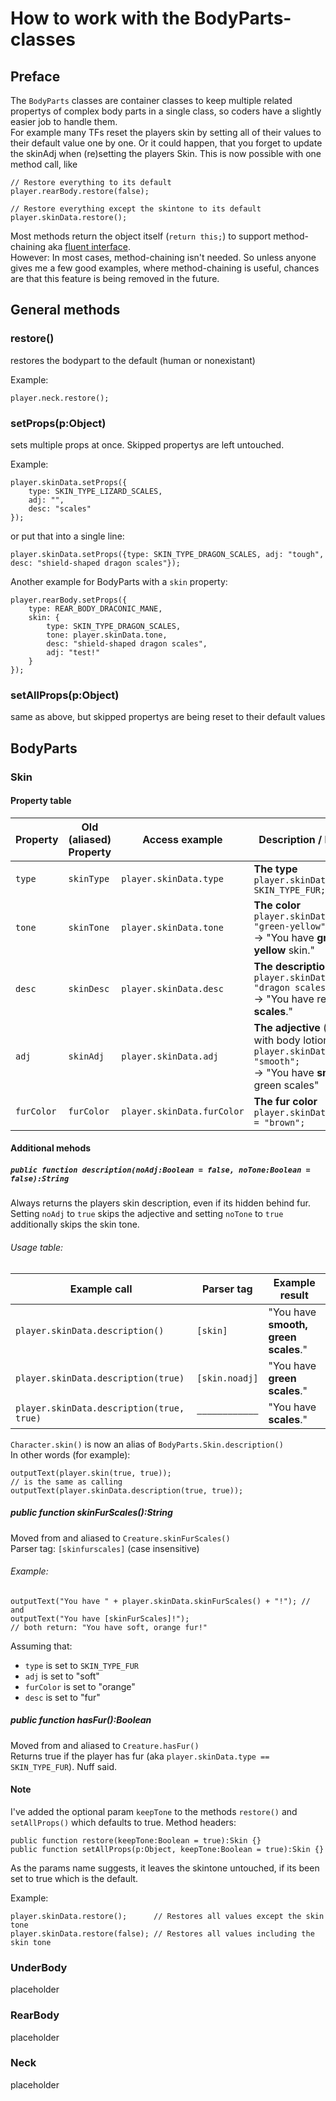 How to work with the BodyParts-classes
======================================

Preface
-------

The `BodyParts` classes are container classes to keep multiple related propertys of complex body parts in a single class, so coders have a slightly easier job to handle them.<br>
For example many TFs reset the players skin by setting all of their values to their default value one by one. Or it could happen, that you forget to update the skinAdj when (re)setting the players Skin. This is now possible with one method call, like
```as3
// Restore everything to its default
player.rearBody.restore(false);

// Restore everything except the skintone to its default
player.skinData.restore();
```

Most methods return the object itself (`return this;`) to support method-chaining aka [fluent interface](https://en.wikipedia.org/wiki/Fluent_interface).<br>
However: In most cases, method-chaining isn't needed. So unless anyone gives me a few good examples, where method-chaining is useful, chances are that this feature is being removed in the future.

General methods
---------------

### restore()
restores the bodypart to the default (human or nonexistant)

Example:
```as3
player.neck.restore();
```

### setProps(p:Object)
sets multiple props at once. Skipped propertys are left untouched.

Example:
```as3
player.skinData.setProps({
	type: SKIN_TYPE_LIZARD_SCALES,
	adj: "",
	desc: "scales"
});
```
or put that into a single line:

```as3
player.skinData.setProps({type: SKIN_TYPE_DRAGON_SCALES, adj: "tough", desc: "shield-shaped dragon scales"});
```

Another example for BodyParts with a `skin` property:
```as3
player.rearBody.setProps({
    type: REAR_BODY_DRACONIC_MANE,
    skin: {
        type: SKIN_TYPE_DRAGON_SCALES,
        tone: player.skinData.tone,
        desc: "shield-shaped dragon scales",
        adj: "test!"
    }
});
```

### setAllProps(p:Object)
same as above, but skipped propertys are being reset to their default values

BodyParts
---------

### Skin
#### Property table
| Property   | Old (aliased)<br>Property | Access example              | Description / Examples                                                                                                       |
|------------|---------------------------|-----------------------------|------------------------------------------------------------------------------------------------------------------------------|
| `type`     | `skinType`                | `player.skinData.type`      | **The type**<br>`player.skinData.type = SKIN_TYPE_FUR;`                                                                      |
| `tone`     | `skinTone`                | `player.skinData.tone`      | **The color**<br>`player.skinData.tone = "green-yellow";`<br> → "You have **green-yellow** skin."                            |
| `desc`     | `skinDesc`                | `player.skinData.desc`      | **The description**<br>`player.skinData.desc = "dragon scales";`<br> → "You have red **dragon scales**."                     |
| `adj`      | `skinAdj`                 | `player.skinData.adj`       | **The adjective** (changed with body lotions)<br>`player.skinData.adj = "smooth";`<br> → "You have **smooth**, green scales" |
| `furColor` | `furColor`                | `player.skinData.furColor`  | **The fur color**<br>`player.skinData.furColor = "brown";`                                                                   |

#### Additional mehods
##### `public function description(noAdj:Boolean = false, noTone:Boolean = false):String`
Always returns the players skin description, even if its hidden behind fur. Setting `noAdj` to `true` skips the adjective and setting `noTone` to `true` additionally skips the skin tone.

###### Usage table:
| Example call                              |   Parser tag   | Example result                       |
|-------------------------------------------|----------------|--------------------------------------|
| `player.skinData.description()`           | `[skin]`       | "You have **smooth, green scales**." |
| `player.skinData.description(true)`       | `[skin.noadj]` | "You have **green scales**."         |
| `player.skinData.description(true, true)` | `――――――――――――` | "You have **scales**."               |


`Character.skin()` is now an alias of `BodyParts.Skin.description()`<br>
In other words (for example):
```as3
outputText(player.skin(true, true));
// is the same as calling
outputText(player.skinData.description(true, true));
```

##### public function skinFurScales():String
Moved from and aliased to `Creature.skinFurScales()`<br>
Parser tag: `[skinfurscales]` (case insensitive)

###### Example:
```as3
outputText("You have " + player.skinData.skinFurScales() + "!"); // and
outputText("You have [skinFurScales]!");
// both return: "You have soft, orange fur!"
```
Assuming that:
- `type` is set to `SKIN_TYPE_FUR`
- `adj` is set to "soft"
- `furColor` is set to "orange"
- `desc` is set to "fur"

##### public function hasFur():Boolean
Moved from and aliased to `Creature.hasFur()`<br>
Returns true if the player has fur (aka `player.skinData.type == SKIN_TYPE_FUR`). Nuff said.

#### Note
I've added the optional param `keepTone` to the methods `restore()` and `setAllProps()` which defaults to true.
Method headers:
```as3
public function restore(keepTone:Boolean = true):Skin {}
public function setAllProps(p:Object, keepTone:Boolean = true):Skin {}
```
As the params name suggests, it leaves the skintone untouched, if its been set to true which is the default.

Example:
```as3
player.skinData.restore();      // Restores all values except the skin tone
player.skinData.restore(false); // Restores all values including the skin tone
```

### UnderBody
placeholder

### RearBody
placeholder

### Neck
placeholder
